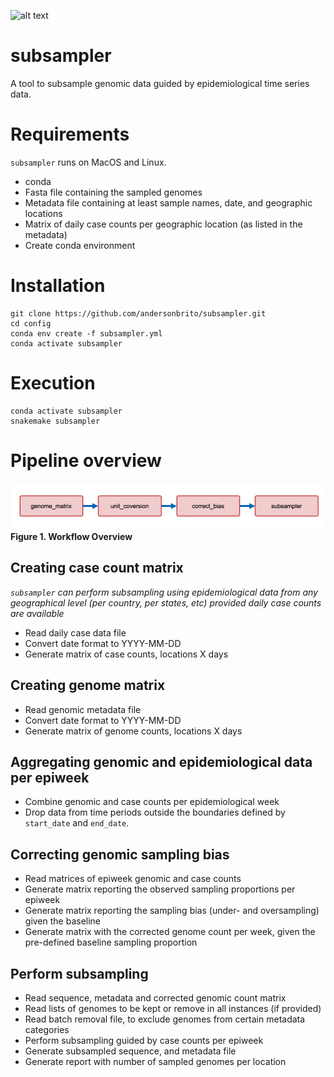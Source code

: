 ![alt text](https://github.com/andersonbrito/subsampler/blob/master/images/logo.png "subsampler")

# subsampler

A tool to subsample genomic data guided by epidemiological time series data.

<!-- 
# Citing

Please cite our pre-print if you use this tool in any publications:

https://www.biorxiv.org/content/10.1101/2020.07.01.181867v1
 -->

# Requirements
`subsampler` runs on MacOS and Linux.


* conda
* Fasta file containing the sampled genomes
* Metadata file containing at least sample names, date, and geographic locations
* Matrix of daily case counts per geographic location (as listed in the metadata)
* Create conda environment

# Installation
```
git clone https://github.com/andersonbrito/subsampler.git
cd config
conda env create -f subsampler.yml
conda activate subsampler
```

# Execution

```
conda activate subsampler
snakemake subsampler
```


# Pipeline overview

![alt text](https://github.com/andersonbrito/subsampler/blob/master/images/workflow.png "subsampler")
__Figure 1. Workflow Overview__ 


## Creating case count matrix

_`subsampler` can perform subsampling using epidemiological data from any geographical level (per country, per states, etc) provided daily case counts are available_

* Read daily case data file
* Convert date format to YYYY-MM-DD
* Generate matrix of case counts, locations X days

## Creating genome matrix

* Read genomic metadata file
* Convert date format to YYYY-MM-DD
* Generate matrix of genome counts, locations X days


## Aggregating genomic and epidemiological data per epiweek

* Combine genomic and case counts per epidemiological week
* Drop data from time periods outside the boundaries defined by `start_date` and `end_date`.

## Correcting genomic sampling bias

* Read matrices of epiweek genomic and case counts
* Generate matrix reporting the observed sampling proportions per epiweek
* Generate matrix reporting the sampling bias (under- and oversampling) given the baseline
* Generate matrix with the corrected genome count per week, given the pre-defined baseline sampling proportion


## Perform subsampling

* Read sequence, metadata and corrected genomic count matrix
* Read lists of genomes to be kept or remove in all instances (if provided)
* Read batch removal file, to exclude genomes from certain metadata categories
* Perform subsampling guided by case counts per epiweek
* Generate subsampled sequence, and metadata file
* Generate report with number of sampled genomes per location



<!-- 
## Outputs:

#### <OUTPUT_PREFIX>.fastq

A merge of all files in the fastq directory specified as input.

#### <OUTPUT_PREFIX>_periscope_counts.csv

The counts of genomic, sub-genomic and normalisation values for known ORFs

#### <OUTPUT_PREFIX>_periscope_amplicons.csv

The amplicon by amplicon counts, this file is useful to see where the counts come from. Multiple amplicons may be represented more than once where they may have contributed to more than one ORF.

#### <OUTPUT_PREFIX>_periscope_novel_counts.csv

The counts of genomic, sub-genomic and normalisation values for non-canonical ORFs

#### <OUTPUT_PREFIX>.bam

minmap2 mapped reads and index with no adjustments made.

#### <OUTPUT_PREFIX>_periscope.bam

This is the original input bam file and index created by periscope with the reads specified in the fastq-dir. This file, however, has tags which represent the results of periscope:

- XS is the alignment score
- XA is the amplicon number
- XC is the assigned class (gDNA or sgDNA)
- XO is the orf assigned

These are useful for manual review in IGV or similar genome viewer. You can sort or colour reads by these tags to aid in manual review and figure creation.
 -->


<!-- 
# Citations

**Title**
Authors. Journal; doi;
 -->
